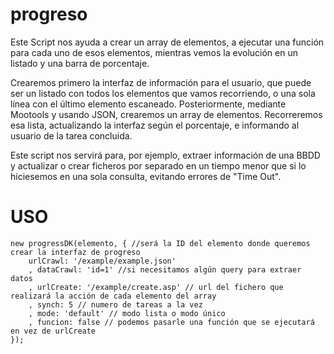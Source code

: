 progreso
========

Este Script nos ayuda a crear un array de elementos, a ejecutar una función para cada uno de esos elementos, mientras vemos la evolución en un listado y una barra de porcentaje.

Crearemos primero la interfaz de información para el usuario, que puede ser un listado con todos los elementos que vamos recorriendo, o una sola línea con el último elemento escaneado.
Posteriormente, mediante Mootools y usando JSON, crearemos un array de elementos.
Recorreremos esa lista, actualizando la interfaz según el porcentaje, e informando al usuario de la tarea concluida.

Este script nos servirá para, por ejemplo, extraer información de una BBDD y actualizar o crear ficheros por separado en un tiempo menor que si lo hiciesemos en una sola consulta, evitando errores de "Time Out".


USO
===
	new progressDK(elemento, { //será la ID del elemento donde queremos crear la interfaz de progreso
		urlCrawl: '/example/example.json'
		, dataCrawl: 'id=1' //si necesitamos algún query para extraer datos
		, urlCreate: '/example/create.asp' // url del fichero que realizará la acción de cada elemento del array
		, synch: 5 // numero de tareas a la vez
		, mode: 'default' // modo lista o modo único
		, funcion: false // podemos pasarle una función que se ejecutará en vez de urlCreate
	});
